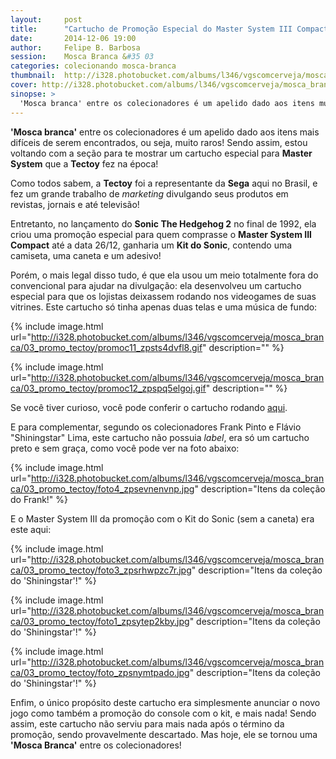 ```yaml
---
layout:     post
title:      "Cartucho de Promoção Especial do Master System III Compact da Tectoy"
date:       2014-12-06 19:00
author:     Felipe B. Barbosa
session:    Mosca Branca &#35 03
categories: colecionando mosca-branca
thumbnail:  http://i328.photobucket.com/albums/l346/vgscomcerveja/mosca_branca/03_promo_tectoy/post_thumbnail_zpscefcjpm9.jpg
cover: http://i328.photobucket.com/albums/l346/vgscomcerveja/mosca_branca/03_promo_tectoy/post_header_zpslqhvrtwu.jpg
sinopse: >
  'Mosca branca' entre os colecionadores é um apelido dado aos itens muito difíceis de serem encontrados, ou seja, raros! Sendo assim, estou voltando com a seção para te mostrar um cartucho especial para Master System que a Tectoy fez na época!
---
```

**'Mosca branca'** entre os colecionadores é um apelido dado aos itens mais difíceis de serem encontrados, ou seja, muito raros! Sendo assim, estou voltando com a seção para te mostrar um cartucho especial para **Master System** que a **Tectoy** fez na época!

Como todos sabem, a **Tectoy** foi a representante da **Sega** aqui no Brasil, e fez um grande trabalho de *marketing* divulgando seus produtos em revistas, jornais e até televisão!

Entretanto, no lançamento do **Sonic The Hedgehog 2** no final de 1992, ela criou uma promoção especial para quem comprasse o **Master System III Compact** até a data 26/12, ganharia um **Kit do Sonic**, contendo uma camiseta, uma caneta e um adesivo!

Porém, o mais legal disso tudo, é que ela usou um meio totalmente fora do convencional para ajudar na divulgação: ela desenvolveu um cartucho especial para que os lojistas deixassem rodando nos videogames de suas vitrines. Este cartucho só tinha apenas duas telas e uma música de fundo:

{% include image.html url="http://i328.photobucket.com/albums/l346/vgscomcerveja/mosca_branca/03_promo_tectoy/promoc11_zpsts4dvfl8.gif" description="" %}

{% include image.html url="http://i328.photobucket.com/albums/l346/vgscomcerveja/mosca_branca/03_promo_tectoy/promoc12_zpspq5elgoj.gif" description="" %}

Se você tiver curioso, você pode conferir o cartucho rodando [aqui](http://www.retrosega.com/game.php?id=417).

E para complementar, segundo os colecionadores Frank Pinto e Flávio "Shiningstar" Lima, este cartucho não possuia *label*, era só um cartucho preto e sem graça, como você pode ver na foto abaixo:

{% include image.html url="http://i328.photobucket.com/albums/l346/vgscomcerveja/mosca_branca/03_promo_tectoy/foto4_zpsevnenvnp.jpg" description="Itens da coleção do Frank!" %}

E o Master System III da promoção com o Kit do Sonic (sem a caneta) era este aqui:

{% include image.html url="http://i328.photobucket.com/albums/l346/vgscomcerveja/mosca_branca/03_promo_tectoy/foto3_zpsrhwpzc7r.jpg" description="Itens da coleção do 'Shiningstar'!" %}

{% include image.html url="http://i328.photobucket.com/albums/l346/vgscomcerveja/mosca_branca/03_promo_tectoy/foto1_zpsytep2kby.jpg" description="Itens da coleção do 'Shiningstar'!" %}

{% include image.html url="http://i328.photobucket.com/albums/l346/vgscomcerveja/mosca_branca/03_promo_tectoy/foto_zpsnymtpado.jpg" description="Itens da coleção do 'Shiningstar'!" %}

Enfim, o único propósito deste cartucho era simplesmente anunciar o novo jogo como também a promoção do console com o kit, e mais nada! Sendo assim, este cartucho não serviu para mais nada após o término da promoção, sendo provavelmente descartado. Mas hoje, ele se tornou uma **'Mosca Branca'** entre os colecionadores!
